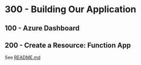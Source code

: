 # 300 - Building Our Application

## 100 - Azure Dashboard

## 200 - Create a Resource: Function App

See [README.md](./200/README.md)
